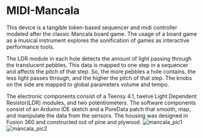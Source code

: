 # MIDI-Mancala

This device is a tangible token-based sequencer and midi controller modeled after the classic Mancala board game. The usage of a board game as a musical instrument explores the sonification of games as interactive performance tools.

The LDR module in each hole detects the amount of light passing through the translucent pebbles. This data is mapped to one step in a sequencer and affects the pitch of that step. So, the more pebbles a hole contains, the less light passes through, and the higher the pitch of that step. The knobs on the side are mapped to global parameters volume and tempo.

The electronic components consist of a Teensy 4.1, twelve Light Dependent Resistor(LDR) modules, and two potentiometers. The software components consist of an Arduino IDE sketch and a PureData patch that smooth, map, and manipulate the data from the sensors. The housing was designed in Fusion 360 and constructed out of pine and plywood. 
![mancala_pic1](https://github.com/mbelgpagan/MIDI-Mancala/assets/157041254/5c360ea8-f9c2-482a-b776-f5fd4c56778e)
![mancala_pic2](https://github.com/mbelgpagan/MIDI-Mancala/assets/157041254/69f13a44-79ea-443a-abd0-36755686f1f4)

